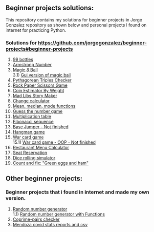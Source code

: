 ## Beginner projects solutions:
This repository contains my solutions for beginner projects in Jorge Gonzalez repository as shown below and personal projects I found on internet for practicing Python.

### Solutions for https://github.com/jorgegonzalez/beginner-projects#beginner-projects

1) [99 bottles](https://github.com/facufrau/beginner-projects-solutions/blob/master/solutions/99bottles.py)
2) [Armstrong Number](https://github.com/facufrau/beginner-projects-solutions/blob/master/solutions/armstrong.py)
3) [Magic 8 Ball](https://github.com/facufrau/beginner-projects-solutions/blob/master/solutions/magic_8ball.py)\
3.1) [Gui version of magic ball](https://github.com/facufrau/beginner-projects-solutions/blob/master/solutions/magic_8ballgui.py) 
4) [Pythagorean Triples Checker](https://github.com/facufrau/beginner-projects-solutions/blob/master/solutions/pythagorean.py)
5) [Rock Paper Scissors Game](https://github.com/facufrau/beginner-projects-solutions/blob/master/solutions/rockpaperscissors.py)
6) [Coin Estimator By Weight](https://github.com/facufrau/beginner-projects-solutions/blob/master/solutions/coin_estimator.py)
7) [Mad Libs Story Maker](https://github.com/facufrau/beginner-projects-solutions/blob/master/solutions/madlibs.py)
8) [Change calculator](https://github.com/facufrau/beginner-projects-solutions/blob/master/solutions/changecalc.py)
9) [Mean, median, mode functions](https://github.com/facufrau/beginner-projects-solutions/blob/master/solutions/mean_median_mode.py)
10) [Guess the number game](https://github.com/facufrau/beginner-projects-solutions/blob/master/solutions/guess_number.py)
11) [Multiplication table](https://github.com/facufrau/beginner-projects-solutions/blob/master/solutions/mult_tables.py)
12) [Fibonacci sequence](https://github.com/facufrau/beginner-projects-solutions/blob/master/solutions/fibonacci.py)
13) [Base Jumper - Not finished](https://github.com/facufrau/beginner-projects-solutions/blob/master/solutions/base_jumper.py)
14) [Hangman game](https://github.com/facufrau/beginner-projects-solutions/blob/master/solutions/hangman.py)
15) [War card game](https://github.com/facufrau/beginner-projects-solutions/blob/master/solutions/war_card_game.py)\
15.1) [War card game - OOP - Not finished](https://github.com/facufrau/beginner-projects-solutions/blob/master/solutions/war_card_game_oop.py)
16) [Restaurant Menu Calculator](https://github.com/facufrau/beginner-projects-solutions/blob/master/solutions/menu_calculator.py)
17) [Seat Reservation](https://github.com/facufrau/beginner-projects-solutions/blob/master/solutions/seat_reservation.py)
18) [Dice rolling simulator](https://github.com/facufrau/beginner-projects-solutions/blob/master/solutions/dice_roller.py)
19) [Count and fix: "Green eggs and ham"](https://github.com/facufrau/beginner-projects-solutions/tree/master/solutions/Count%20and%20Fix%20Green%20Eggs%20and%20Ham)

## Other beginner projects:

### Beginner projects that i found in internet and made my own version.

1) [Random number generator](https://github.com/facufrau/beginner-projects-solutions/blob/master/solutions/num_generator.py)\
  1.1) [Random number generator with Functions](https://github.com/facufrau/beginner-projects-solutions/blob/master/solutions/num_generator_functions.py)
2) [Coprime-pairs checker](https://github.com/facufrau/beginner-projects-solutions/blob/master/solutions/coprimos.py)
3) [Mendoza covid stats reports and csv](https://github.com/facufrau/beginner-projects-solutions/tree/master/reportes_covid)
